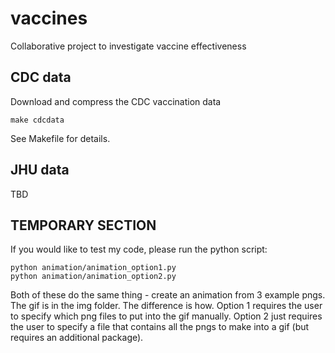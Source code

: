 # vaccines

Collaborative project to investigate vaccine effectiveness

## CDC data

Download and compress the CDC vaccination data

```
make cdcdata
```

See Makefile for details.

## JHU data

TBD

## TEMPORARY SECTION

If you would like to test my code, please run the python script:
```
python animation/animation_option1.py
python animation/animation_option2.py
```

Both of these do the same thing - create an animation from 3 example pngs. The gif is in the img folder. The difference is how. Option 1 requires the user to specify which png files to put into the gif manually. Option 2 just requires the user to specify a file that contains all the pngs to make into a gif (but requires an additional package). 
